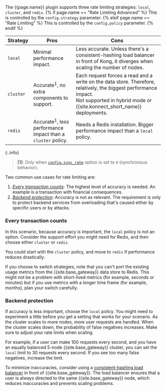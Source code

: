 
The {{page.name}} plugin supports three rate limiting strategies: `local`, `cluster`, and `redis`. 
{% if page.name == "Rate Limiting Advanced" %}
This is controlled by the `config.strategy` parameter.
{% elsif page.name == "Rate Limiting" %}
This is controlled by the `config.policy` parameter.
{% endif %}

| Strategy    | Pros | Cons   |
| --------- | ---- | ------ |
| `local`   | Minimal performance impact. | Less accurate. Unless there's a consistent-hashing load balancer in front of Kong, it diverges when scaling the number of nodes.
| `cluster` | Accurate<sup>1</sup>, no extra components to support. | Each request forces a read and a write on the data store. Therefore, relatively, the biggest performance impact. <br>Not supported in hybrid mode or {{site.konnect_short_name}} deployments. |
| `redis`   | Accurate<sup>1</sup>, less performance impact than a `cluster` policy. | Needs a Redis installation. Bigger performance impact than a `local` policy. |

{:.info}
> **\[1\]**: Only when [`config.sync_rate`](./reference/#schema--config-sync_rate) option is set to `0` (synchronous behavior). 

Two common use cases for rate limiting are:

1. [_Every transaction counts_](#every-transaction-counts): The highest level of accuracy is needed. An example is a transaction with financial consequences.
2. [_Backend protection_](#backend-protection): Accuracy is not as relevant.
The requirement is only to protect backend services from overloading that's caused either by specific users or by attacks.

### Every transaction counts

In this scenario, because accuracy is important, the `local` policy is not an option. 
Consider the support effort you might need for Redis, and then choose either `cluster` or `redis`.

You could start with the `cluster` policy, and move to `redis` if performance reduces drastically.

If you choose to switch strategies, note that you can't port the existing usage metrics from the {{site.base_gateway}} data store to Redis.
This might not be a problem with short-lived metrics (for example, seconds or minutes)
but if you use metrics with a longer time frame (for example, months), plan your switch carefully.

### Backend protection

If accuracy is less important, choose the `local` policy. 
You might need to experiment a little before you get a setting that works for your scenario. 
As the cluster scales to more nodes, more user requests are handled.
When the cluster scales down, the probability of false negatives increases. 
Make sure to adjust your rate limits when scaling.

For example, if a user can make 100 requests every second, and you have an equally balanced 5-node {{site.base_gateway}} cluster, you can set the `local` limit to 30 requests every second. 
If you see too many false negatives, increase the limit.

To minimize inaccuracies, consider using a [consistent-hashing load balancer](/gateway/entities/upstream/#consistent-hashing) in front of {{site.base_gateway}}. 
The load balancer ensures that a user is always directed to the same  {{site.base_gateway}} node, which reduces inaccuracies and prevents scaling problems.